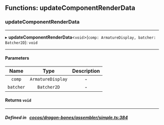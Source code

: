 ## Functions: updateComponentRenderData

### updateComponentRenderData


___
▸ **updateComponentRenderData**<`void`\>(`comp: ArmatureDisplay, batcher: Batcher2D`): `void`
___


#### Parameters

| Name | Type | Description |
| :------: | :------: | :------: |
| `comp` | `ArmatureDisplay` | - |
| `batcher` | `Batcher2D` | - |

#### Returns `void` 
___


##### Defined in &nbsp;   [cocos/dragon-bones/assembler/simple.ts:384](https://github.com/cocos-creator/engine/blob/c7bf6b8a9/cocos/dragon-bones/assembler/simple.ts#L384)&nbsp;
